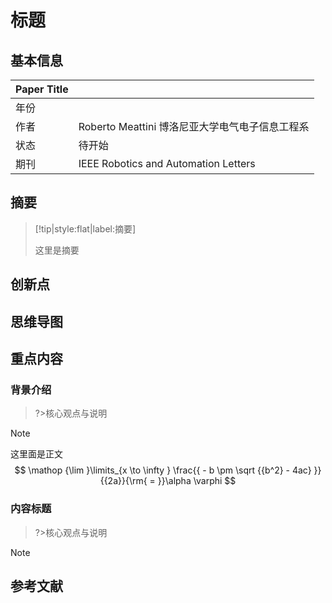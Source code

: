 # 标题

## 基本信息

| Paper Title |                                                 |
| :---------- | ----------------------------------------------- |
| 年份        |                                                 |
| 作者        | Roberto Meattini 博洛尼亚大学电气电子信息工程系 |
| 状态        | 待开始                                          |
| 期刊        | IEEE Robotics and Automation Letters            |

## 摘要

> [!tip|style:flat|label:摘要] 
>
> 这里是摘要

## 创新点

## 思维导图



## 重点内容

### 背景介绍

> ?>核心观点与说明



> [!Note] 
>
> 这里面是正文
> $$
> \mathop {\lim }\limits_{x \to \infty } \frac{{ - b \pm \sqrt {{b^2} - 4ac} }}{{2a}}{\rm{ = }}\alpha \varphi 
> $$
> 

### 内容标题

> ?>核心观点与说明



> [!Note] 

## 参考文献
